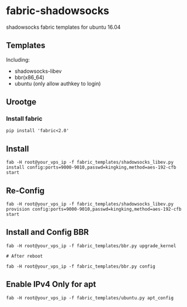 # fabric-shadowsocks

shadowsocks fabric templates for ubuntu 16.04

## Templates

Including:

* shadowsocks-libev
* bbr(x86_64)
* ubuntu (only allow authkey to login)

## Urootge

### Install fabric 

```
pip install 'fabric<2.0'
```

## Install

```
fab -H root@your_vps_ip -f fabric_templates/shadowsocks_libev.py install config:ports=9000-9010,passwd=kingking,method=aes-192-cfb start

```

## Re-Config


```
fab -H root@your_vps_ip -f fabric_templates/shadowsocks_libev.py provision config:ports=9000-9010,passwd=kingking,method=aes-192-cfb start

```

## Install and Config  BBR

```
fab -H root@your_vps_ip -f fabric_templates/bbr.py upgrade_kernel

# After reboot

fab -H root@your_vps_ip -f fabric_templates/bbr.py config
```

## Enable IPv4 Only for apt

```
fab -H root@your_vps_ip -f fabric_templates/ubuntu.py apt_config
```
